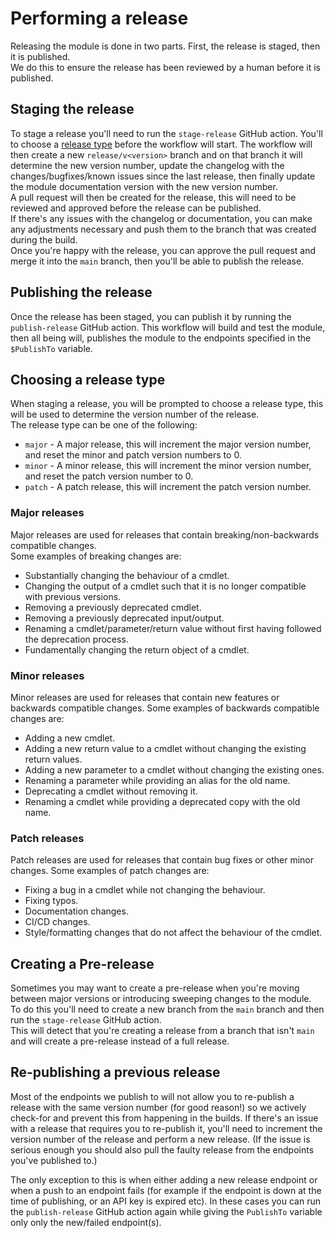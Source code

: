 # Performing a release
Releasing the module is done in two parts. First, the release is staged, then it is published.  
We do this to ensure the release has been reviewed by a human before it is published.

## Staging the release
To stage a release you'll need to run the `stage-release` GitHub action.
You'll to choose a [release type](#choosing-a-release-type) before the workflow will start.
The workflow will then create a new `release/v<version>` branch and on that branch it will determine the new version number, update the changelog with the changes/bugfixes/known issues since the last release, then finally update the module documentation version with the new version number.  
A pull request will then be created for the release, this will need to be reviewed and approved before the release can be published.  
If there's any issues with the changelog or documentation, you can make any adjustments necessary and push them to the branch that was created during the build.  
Once you're happy with the release, you can approve the pull request and merge it into the `main` branch, then you'll be able to publish the release.

## Publishing the release
Once the release has been staged, you can publish it by running the `publish-release` GitHub action.
This workflow will build and test the module, then all being will, publishes the module to the endpoints specified in the `$PublishTo` variable.

## Choosing a release type
When staging a release, you will be prompted to choose a release type, this will be used to determine the version number of the release.  
The release type can be one of the following:
* `major` - A major release, this will increment the major version number, and reset the minor and patch version numbers to 0.
* `minor` - A minor release, this will increment the minor version number, and reset the patch version number to 0.
* `patch` - A patch release, this will increment the patch version number.

### Major releases
Major releases are used for releases that contain breaking/non-backwards compatible changes.  
Some examples of breaking changes are:
* Substantially changing the behaviour of a cmdlet.
* Changing the output of a cmdlet such that it is no longer compatible with previous versions.
* Removing a previously deprecated cmdlet.
* Removing a previously deprecated input/output.
* Renaming a cmdlet/parameter/return value without first having followed the deprecation process.
* Fundamentally changing the return object of a cmdlet.

### Minor releases
Minor releases are used for releases that contain new features or backwards compatible changes.
Some examples of backwards compatible changes are:
* Adding a new cmdlet.
* Adding a new return value to a cmdlet without changing the existing return values.
* Adding a new parameter to a cmdlet without changing the existing ones.
* Renaming a parameter while providing an alias for the old name.
* Deprecating a cmdlet without removing it.
* Renaming a cmdlet while providing a deprecated copy with the old name.

### Patch releases
Patch releases are used for releases that contain bug fixes or other minor changes.
Some examples of patch changes are:
* Fixing a bug in a cmdlet while not changing the behaviour.
* Fixing typos.
* Documentation changes.
* CI/CD changes.
* Style/formatting changes that do not affect the behaviour of the cmdlet.

## Creating a Pre-release
Sometimes you may want to create a pre-release when you're moving between major versions or introducing sweeping changes to the module.  
To do this you'll need to create a new branch from the `main` branch and then run the `stage-release` GitHub action.  
This will detect that you're creating a release from a branch that isn't `main` and will create a pre-release instead of a full release.

## Re-publishing a previous release
Most of the endpoints we publish to will not allow you to re-publish a release with the same version number (for good reason!) so we actively check-for and prevent this from happening in the builds.
If there's an issue with a release that requires you to re-publish it, you'll need to increment the version number of the release and perform a new release. (If the issue is serious enough you should also pull the faulty release from the endpoints you've published to.)  

The only exception to this is when either adding a new release endpoint or when a push to an endpoint fails (for example if the endpoint is down at the time of publishing, or an API key is expired etc).
In these cases you can run the `publish-release` GitHub action again while giving the `PublishTo` variable only only the new/failed endpoint(s).
